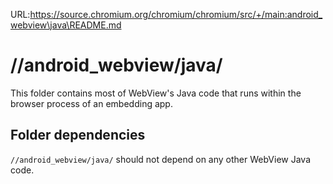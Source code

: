 URL:https://source.chromium.org/chromium/chromium/src/+/main:android_webview\java\README.md
# //android\_webview/java/

This folder contains most of WebView's Java code that runs within the browser
process of an embedding app.

## Folder dependencies

`//android_webview/java/` should not depend on any other WebView Java code.

